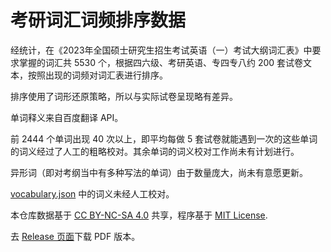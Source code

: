 # 考研词汇词频排序数据

经统计，在《2023年全国硕士研究生招生考试英语（一）考试大纲词汇表》中要求掌握的词汇共 5530 个，根据四六级、考研英语、专四专八约 200 套试卷文本，按照出现的词频对词汇表进行排序。

排序使用了词形还原策略，所以与实际试卷呈现略有差异。

单词释义来自百度翻译 API。

前 2444 个单词出现 40 次以上，即平均每做 5 套试卷就能遇到一次的这些单词的词义经过了人工的粗略校对。其余单词的词义校对工作尚未有计划进行。

异形词（即对考纲当中有多种写法的单词）由于数量庞大，尚未有意愿更新。

[vocabulary.json](https://github.com/awxiaoxian2020/NETEMVocabulary/blob/master/vocabulary.json) 中的词义未经人工校对。

本仓库数据基于 [CC BY-NC-SA 4.0](https://creativecommons.org/licenses/by-nc-sa/4.0/) 共享，程序基于 [MIT License](https://github.com/awxiaoxian2020/NETEMVocabulary/blob/master/LICENSE).

去 [Release 页面](https://github.com/awxiaoxian2020/NETEMVocabulary/releases)下载 PDF 版本。

